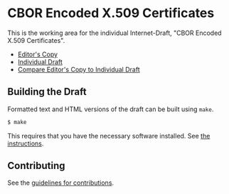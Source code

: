 # CBOR Encoded X.509 Certificates

This is the working area for the individual Internet-Draft, "CBOR Encoded X.509 Certificates".

* [Editor's Copy](https://EricssonResearch.github.io/CBOR-certificates/#go.draft-ietf-cose-cbor-encoded-cert.html)
* [Individual Draft](https://tools.ietf.org/html/draft-ietf-cose-cbor-encoded-cert.html)
* [Compare Editor's Copy to Individual Draft](https://EricssonResearch.github.io/CBOR-certificates/#go.draft-ietf-cose-cbor-encoded-cert.diff)

## Building the Draft

Formatted text and HTML versions of the draft can be built using `make`.

```sh
$ make
```

This requires that you have the necessary software installed.  See
[the instructions](https://github.com/martinthomson/i-d-template/blob/master/doc/SETUP.md).


## Contributing

See the
[guidelines for contributions](https://github.com/EricssonResearch/CBOR-certificates/blob/master/CONTRIBUTING.md).
